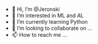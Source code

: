 - 👋 Hi, I’m @Jeronski
- 👀 I’m interested in ML and AL
- 🌱 I’m currently learning Python
- 💞️ I’m looking to collaborate on ...
- 📫 How to reach me ...

<!---
Jeronski/Jeronski is a ✨ special ✨ repository because its `README.md` (this file) appears on your GitHub profile.
You can click the Preview link to take a look at your changes.
--->
